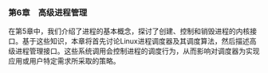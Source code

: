### 第6章　高级进程管理

在第5章中，我们介绍了进程的基本概念，探讨了创建、控制和销毁进程的内核接口。基于这些知识，本章将首先讨论Linux进程调度器及其调度算法，然后描述高级进程管理接口。这些系统调用会控制进程的调度行为，从而影响对调度器为实现应用或用户特定需求所采取的策略。

